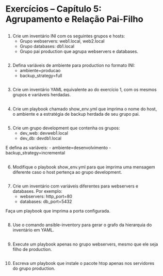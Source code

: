 # Exercícios – Capítulo 5: Agrupamento e Relação Pai-Filho

## 

1. Crie um inventário INI com os seguintes grupos e hosts:
    - Grupo webservers: web1.local, web2.local
    - Grupo databases: db1.local
    - Grupo pai production que agrupa webservers e databases.

##
2. Defina variáveis de ambiente para production no formato INI:
    - ambiente=producao
    - backup_strategy=full

##
3. Crie um inventário YAML equivalente ao do exercício 1, com os mesmos grupos e variáveis herdadas.

##
4. Crie um playbook chamado show_env.yml que imprima o nome do host, o ambiente e a estratégia de backup herdada de seu grupo pai.

##
5. Crie um grupo development que contenha os grupos:
    - dev_web: devweb1.local
    - dev_db: devdb1.local

E defina as variáveis:
    - ambiente=desenvolvimento
    - backup_strategy=incremental

##
6. Modifique o playbook show_env.yml para que imprima uma mensagem diferente caso o host pertença ao grupo development.

##
7. Crie um inventário com variáveis diferentes para webservers e databases. Por exemplo:
    - webservers: http_port=80
    - databases: db_port=5432

Faça um playbook que imprima a porta configurada.

##
8. Use o comando ansible-inventory para gerar o grafo da hierarquia do inventário em YAML.

##
9. Execute um playbook apenas no grupo webservers, mesmo que ele seja filho de production.

##
10. Escreva um playbook que instale o pacote htop apenas nos servidores do grupo production.